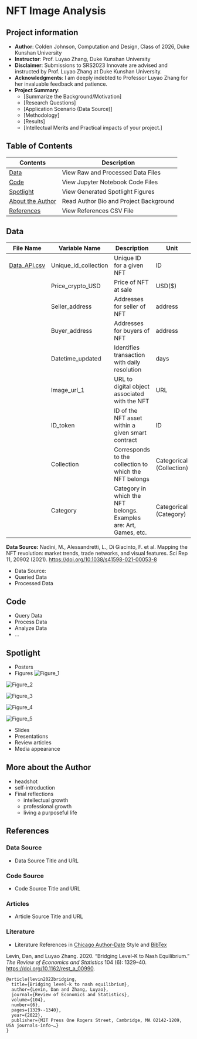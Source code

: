 # NFT Image Analysis
## Project information
- **Author**: Colden Johnson, Computation and Design, Class of 2026, Duke Kunshan University
- **Instructor**: Prof. Luyao Zhang, Duke Kunshan University
- **Disclaimer**: Submissions to SRS2023 Innovate are advised and instructed by Prof. Luyao Zhang at Duke Kunshan University.
- **Acknowledgments**: I am deeply indebted to Professor Luyao Zhang for her invaluable feedback and patience.
- **Project Summary**: 
  - [Summarize the Background/Motivation]
  - [Research Questions]
  - [Application Scenario (Data Source)]
  - [Methodology]
  - [Results]
  - [Intellectual Merits and Practical impacts of your project.]

## Table of Contents

| Contents | Description |
|--------|--------|
| [Data](https://github.com/SciEcon/SRS2023_NFT_Johnson#data) | View Raw and Processed Data Files |
| [Code](https://github.com/SciEcon/SRS2023_NFT_Johnson#code) | View Jupyter Notebook Code Files |
| [Spotlight](https://github.com/SciEcon/SRS2023_NFT_Johnson#spotlight) | View Generated Spotlight Figures |
| [About the Author](https://github.com/SciEcon/SRS2023_NFT_Johnson#more-about-the-author) | Read Author Bio and Project Background |
| [References](https://github.com/SciEcon/SRS2023_NFT_Johnson#references) | View References CSV File |

## Data

| File Name  | Variable Name | Description | Unit | Type |
| ------------- | ------------- | ------------- | ------------- | ------------- |
| [Data_API.csv](https://github.com/SciEcon/SRS2023_NFT_Johnson/tree/main/data)  | Unique_id_collection  | Unique ID for a given NFT | ID | int |
|   | Price_crypto_USD  | Price of NFT at sale  | USD($) | int |
|   | Seller_address  | Addresses for seller of NFT | address | int |
|   | Buyer_address  | Addresses for buyers of NFT | address | int |
|   | Datetime_updated  | Identifies transaction with daily resolution | days | DateTime |
|   | Image_url_1  | URL to digital object associated with the NFT | URL | URL |
|   | ID_token  | ID of the NFT asset within a given smart contract | ID | int |
|   | Collection  | Corresponds to the collection to which the NFT belongs | Categorical (Collection) | str |
|   | Category  | Category in which the NFT belongs. Examples are: Art, Games, etc. | Categorical (Category) | str |

**Data Source:**
Nadini, M., Alessandretti, L., Di Giacinto, F. et al. Mapping the NFT revolution: market trends, trade networks, and visual features. Sci Rep 11, 20902 (2021). https://doi.org/10.1038/s41598-021-00053-8

- Data Source:
- Queried Data
- Processed Data


## Code
- Query Data
- Process Data
- Analyze Data
- ...

## Spotlight
- Posters
- Figures
![Figure_1](https://github.com/SciEcon/SRS2023_NFT_Johnson/assets/118926209/15862e2c-b465-4a5b-a512-7e99e7c05253)

![Figure_2](https://github.com/SciEcon/SRS2023_NFT_Johnson/assets/118926209/bc4f4318-af5a-492c-b0a1-2c84e251a724)

![Figure_3](https://github.com/SciEcon/SRS2023_NFT_Johnson/assets/118926209/7f8da240-93c4-4941-8ae7-d1b4c860ba99)

![Figure_4](https://github.com/SciEcon/SRS2023_NFT_Johnson/assets/118926209/27530afc-269b-4b6f-a57e-ed5d7537e66a)

![Figure_5](https://github.com/SciEcon/SRS2023_NFT_Johnson/assets/118926209/9e55440c-0bb6-4c5f-abdf-f0ef49115238)


- Slides
- Presentations
- Review articles
- Media appearance

## More about the Author
- headshot
- self-introduction
- Final reflections 
  - intellectual growth
  - professional growth
  - living a purposeful life

## References

### Data Source
- Data Source Title and URL
### Code Source
- Code Source Title and URL
### Articles
- Article Source Title and URL
### Literature
- Literature References in [Chicago Author-Date](https://www.chicagomanualofstyle.org/tools_citationguide/citation-guide-2.html) Style and [BibTex](https://scholar.google.com/) 

Levin, Dan, and Luyao Zhang. 2020. “Bridging Level-K to Nash Equilibrium.” *The Review of Economics and Statistics* 104 (6): 1329–40. https://doi.org/10.1162/rest_a_00990.

```
@article{levin2022bridging,
  title={Bridging level-k to nash equilibrium},
  author={Levin, Dan and Zhang, Luyao},
  journal={Review of Economics and Statistics},
  volume={104},
  number={6},
  pages={1329--1340},
  year={2022},
  publisher={MIT Press One Rogers Street, Cambridge, MA 02142-1209, USA journals-info~…}
}
```

